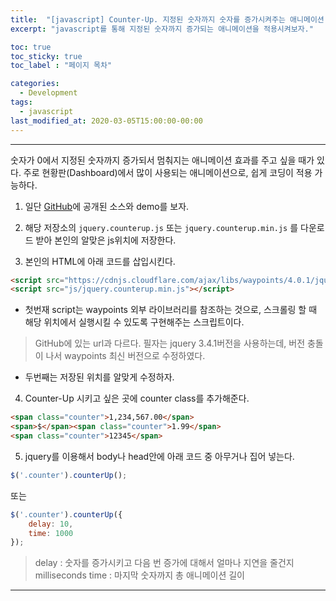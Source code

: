 ```yaml
---
title:  "[javascript] Counter-Up. 지정된 숫자까지 숫자를 증가시켜주는 애니메이션 적용하기"
excerpt: "javascript를 통해 지정된 숫자까지 증가되는 애니메이션을 적용시켜보자."

toc: true
toc_sticky: true
toc_label : "페이지 목차"

categories:
  - Development
tags:
  - javascript
last_modified_at: 2020-03-05T15:00:00-00:00
---
```

------------

숫자가 0에서 지정된 숫자까지 증가되서 멈춰지는 애니메이션 효과를 주고 싶을 때가 있다.
주로 현황판(Dashboard)에서 많이 사용되는 애니메이션으로, 쉽게 코딩이 적용 가능하다.

1. 일단 [GitHub](https://github.com/bfintal/Counter-Up)에 공개된 소스와 demo를 보자.

2. 해당 저장소의 `jquery.counterup.js` 또는 `jquery.counterup.min.js` 를 다운로드 받아 본인의 알맞은 js위치에 저장한다.

3. 본인의 HTML에 아래 코드를 삽입시킨다.
```html
<script src="https://cdnjs.cloudflare.com/ajax/libs/waypoints/4.0.1/jquery.waypoints.min.js"></script>
<script src="js/jquery.counterup.min.js"></script>
```

- 첫번재 script는 waypoints 외부 라이브러리를 참조하는 것으로, 스크롤링 할 때 해당 위치에서 실행시킬 수 있도록 구현해주는 스크립트이다.

> GitHub에 있는 url과 다르다. 필자는 jquery 3.4.1버전을 사용하는데, 버전 충돌이 나서 waypoints 최신 버전으로 수정하였다.

- 두번째는 저장된 위치를 알맞게 수정하자.

4. Counter-Up 시키고 싶은 곳에 counter class를 추가해준다.

```html
<span class="counter">1,234,567.00</span>
<span>$</span><span class="counter">1.99</span>
<span class="counter">12345</span>
```

5. jquery를 이용해서 body나 head안에 아래 코드 중 아무거나 집어 넣는다.

```javascript
$('.counter').counterUp();
```

또는

```javascript
$('.counter').counterUp({
    delay: 10,
    time: 1000
});
```

> delay : 숫자를 증가시키고 다음 번 증가에 대해서 얼마나 지연을 줄건지 milliseconds
time : 마지막 숫자까지 총 애니메이션 길이

------------